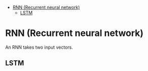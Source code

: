 <!--ts-->
   * [RNN (Recurrent neural network)](#rnn-recurrent-neural-network)
      * [LSTM](#lstm)

<!-- Added by: gil_diy, at: Mon 14 Mar 2022 19:45:17 IST -->

<!--te-->


# RNN (Recurrent neural network)

An RNN takes two input vectors.


## LSTM

## 